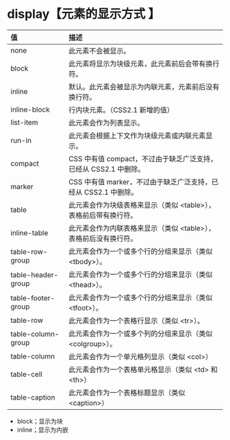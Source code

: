 # display【元素的显示方式 】

| 值                 | 描述                                                         |
| :----------------- | :----------------------------------------------------------- |
| none               | 此元素不会被显示。                                           |
| block              | 此元素将显示为块级元素，此元素前后会带有换行符。             |
| inline             | 默认。此元素会被显示为内联元素，元素前后没有换行符。         |
| inline-block       | 行内块元素。（CSS2.1 新增的值）                              |
| list-item          | 此元素会作为列表显示。                                       |
| run-in             | 此元素会根据上下文作为块级元素或内联元素显示。               |
| compact            | CSS 中有值 compact，不过由于缺乏广泛支持，已经从 CSS2.1 中删除。 |
| marker             | CSS 中有值 marker，不过由于缺乏广泛支持，已经从 CSS2.1 中删除。 |
| table              | 此元素会作为块级表格来显示（类似 \<table>），表格前后带有换行符。 |
| inline-table       | 此元素会作为内联表格来显示（类似 \<table>），表格前后没有换行符。 |
| table-row-group    | 此元素会作为一个或多个行的分组来显示（类似 \<tbody>）。      |
| table-header-group | 此元素会作为一个或多个行的分组来显示（类似 \<thead>）。      |
| table-footer-group | 此元素会作为一个或多个行的分组来显示（类似 \<tfoot>）。      |
| table-row          | 此元素会作为一个表格行显示（类似 \<tr>）。                   |
| table-column-group | 此元素会作为一个或多个列的分组来显示（类似 \<colgroup>）。   |
| table-column       | 此元素会作为一个单元格列显示（类似 \<col>）                  |
| table-cell         | 此元素会作为一个表格单元格显示（类似 \<td> 和 \<th>）        |
| table-caption      | 此元素会作为一个表格标题显示（类似 \<caption>）              |


- block；显示为块
- inline；显示为内嵌